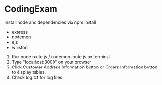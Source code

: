 # CodingExam

Install node and dependencies via npm install
- express
- nodemon
- ejs
- winston

1. Run node route.js / nodemon route.js on terminal.
2. Type "localhost:3000" on your browser
3. Click Customer Address Information button or Orders Information button to display tables.
4. Check log.txt for log files.

